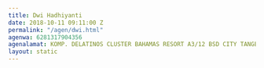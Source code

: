 ```yaml
---
title: Dwi Hadhiyanti
date: 2018-10-11 09:11:00 Z
permalink: "/agen/dwi.html"
agenwa: 6281317904356
agenalamat: KOMP. DELATINOS CLUSTER BAHAMAS RESORT A3/12 BSD CITY TANGERANG SELATAN
layout: static
---
```



